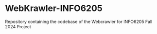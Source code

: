 # WebKrawler-INFO6205
Repository containing the codebase of the Webcrawler for INFO6205 Fall 2024 Project
